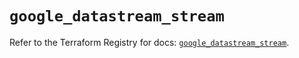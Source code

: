 # `google_datastream_stream`

Refer to the Terraform Registry for docs: [`google_datastream_stream`](https://registry.terraform.io/providers/hashicorp/google/6.2.0/docs/resources/datastream_stream).
